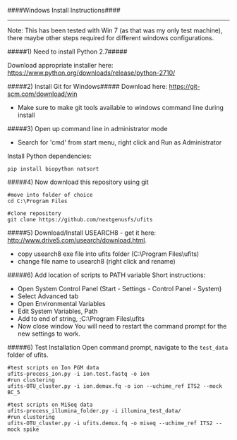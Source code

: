 ####Windows Install Instructions####
___

Note: This has been tested with Win 7 (as that was my only test machine), there maybe other steps required for different windows configurations.

#####1) Need to install Python 2.7#####

Download appropriate installer here:
https://www.python.org/downloads/release/python-2710/


#####2) Install Git for Windows#####
Download here: https://git-scm.com/download/win
* Make sure to make git tools available to windows command line during install

#####3) Open up command line in administrator mode
* Search for 'cmd' from start menu, right click and Run as Administrator

Install Python dependencies:
```
pip install biopython natsort
```

#####4) Now download this repository using git
```
#move into folder of choice
cd C:\Program Files

#clone repository
git clone https://github.com/nextgenusfs/ufits
```

#####5) Download/Install USEARCH8 - get it here: http://www.drive5.com/usearch/download.html.
* copy usearch8 exe file into ufits folder (C:\Program Files\ufits)
* change file name to usearch8 (right click and rename)

#####6) Add location of scripts to PATH variable
Short instructions:
* Open System Control Panel (Start - Settings - Control Panel - System)
* Select Advanced tab
* Open Environmental Variables
* Edit System Variables, Path
* Add to end of string, ;C:\Program Files\ufits
* Now close window
You will need to restart the command prompt for the new settings to work.

#####6) Test Installation
Open command prompt, navigate to the `test_data` folder of ufits.

```
#test scripts on Ion PGM data
ufits-process_ion.py -i ion.test.fastq -o ion
#run clustering
ufits-OTU_cluster.py -i ion.demux.fq -o ion --uchime_ref ITS2 --mock BC_5
```
```
#test scripts on MiSeq data
ufits-process_illumina_folder.py -i illumina_test_data/
#run clustering
ufits-OTU_cluster.py -i ufits.demux.fq -o miseq --uchime_ref ITS2 --mock spike
```



